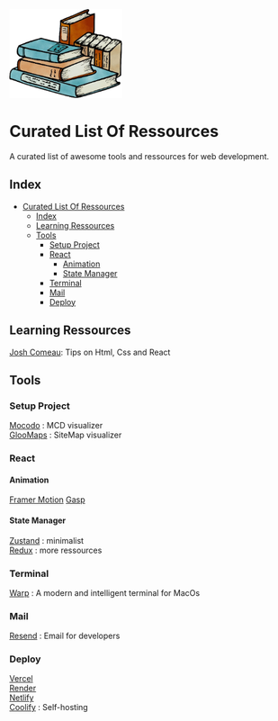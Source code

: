 <img src="./Assets/logo-old-books.png" alt="drawing" style="width:200px;"/>

# Curated List Of Ressources

A curated list of awesome tools and ressources for web development.

## Index

- [Curated List Of Ressources](#curated-list-of-ressources)
  - [Index](#index)
  - [Learning Ressources](#learning-ressources)
  - [Tools](#tools)
    - [Setup Project](#setup-project)
    - [React](#react)
      - [Animation](#animation)
      - [State Manager](#state-manager)
    - [Terminal](#terminal)
    - [Mail](#mail)
    - [Deploy](#deploy)

## Learning Ressources

[Josh Comeau](https://www.joshwcomeau.com/): Tips on Html, Css and React

## Tools

### Setup Project

[Mocodo](https://mocodo.net/) : MCD visualizer  
[GlooMaps](https://www.gloomaps.com/) : SiteMap visualizer

### React

#### Animation

[Framer Motion](https://www.framer.com/motion/)
[Gasp](https://gsap.com/)

#### State Manager

[Zustand](https://github.com/pmndrs/zustand) : minimalist  
[Redux](https://redux.js.org/) : more ressources

### Terminal

[Warp](https://www.warp.dev/) : A modern and intelligent terminal for MacOs

### Mail

[Resend](https://resend.com/) : Email for developers

### Deploy

[Vercel](https://vercel.com/)  
[Render](https://render.com/)  
[Netlify](https://www.netlify.com/)  
[Coolify](https://coolify.io/) : Self-hosting
